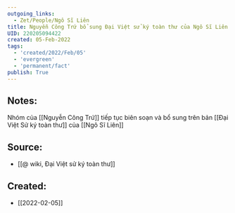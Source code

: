 ```yaml
---
outgoing_links:
  - Zet/People/Ngô Sĩ Liên
title: Nguyễn Công Trứ bổ sung Đại Việt sử ký toàn thư của Ngô Sĩ Liên
UID: 220205094422
created: 05-Feb-2022
tags:
  - 'created/2022/Feb/05'
  - 'evergreen'
  - 'permanent/fact'
publish: True
---
```

## Notes:
Nhóm của [[Nguyễn Công Trứ]] tiếp tục biên soạn và bổ sung trên bản [[Đại Việt Sử ký toàn thư]] của [[Ngô Sĩ Liên]]

## Source:
- [[@ wiki, Đại Việt sử ký toàn thư]]



## Created:
- [[2022-02-05]]
